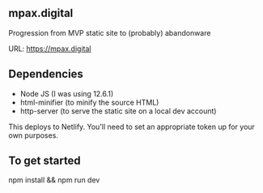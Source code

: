 
mpax.digital
------------

Progression from MVP static site to (probably) abandonware

URL: https://mpax.digital

Dependencies
------------

- Node JS (I was using 12.6.1)
- html-minifier (to minify the source HTML)
- http-server (to serve the static site on a local dev account)

This deploys to Netlify.  You'll need to set an appropriate token up for your own purposes.


To get started
--------------

npm install && npm run dev
